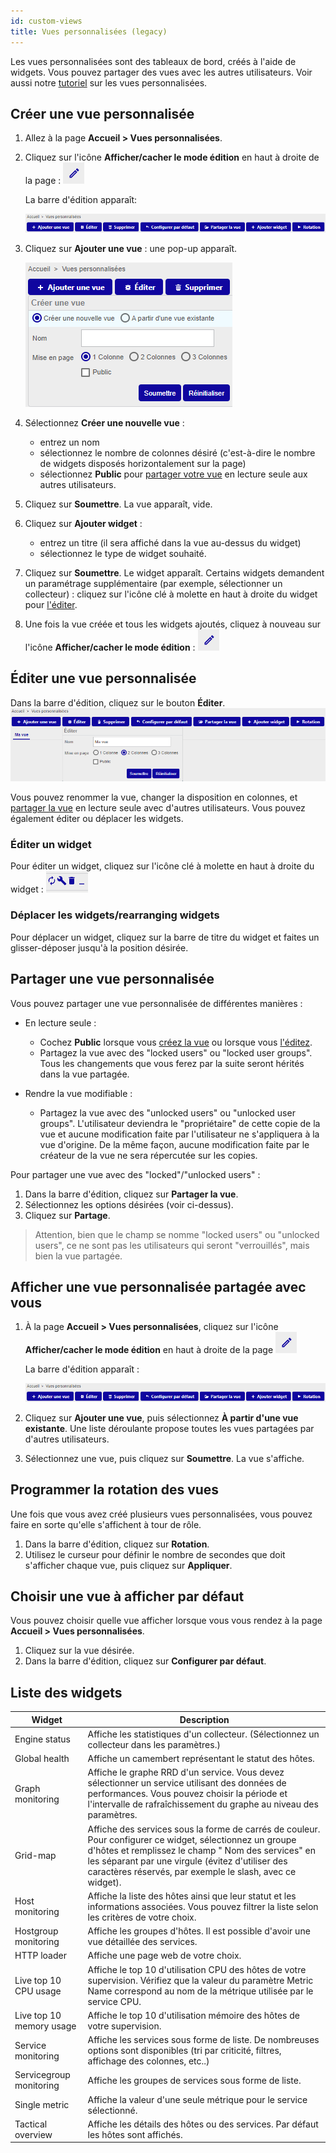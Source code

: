 ```yaml
---
id: custom-views
title: Vues personnalisées (legacy)
---
```


Les vues personnalisées sont des tableaux de bord, créés à l'aide de widgets. Vous pouvez partager des vues avec les autres utilisateurs. Voir aussi notre [tutoriel](../getting-started/create-custom-view.md) sur les vues personnalisées.

## Créer une vue personnalisée
 
1. Allez à la page **Accueil > Vues personnalisées**.

2. Cliquez sur l'icône **Afficher/cacher le mode édition** en haut à droite de la page : ![image](../assets/alerts/edit_mode.png#thumbnail1)

    La barre d'édition apparaît:

    ![image](../assets/alerts/bar.png)

3. Cliquez sur **Ajouter une vue** : une pop-up apparaît.

    ![image](../assets/alerts/view_add.png)

4. Sélectionnez **Créer une nouvelle vue** :
    - entrez un nom
    - sélectionnez le nombre de colonnes désiré (c'est-à-dire le nombre de widgets disposés horizontalement sur la page)	
    - sélectionnez **Public** pour [partager votre vue](#partager-une-vue-personnalisée) en lecture seule aux autres utilisateurs.
    
5. Cliquez sur **Soumettre**. La vue apparaît, vide.

6. Cliquez sur **Ajouter widget** : 
    - entrez un titre (il sera affiché dans la vue au-dessus du widget) 
    - sélectionnez le type de widget souhaité.

7. Cliquez sur **Soumettre**. Le widget apparaît. Certains widgets demandent un paramétrage supplémentaire (par exemple, sélectionner un collecteur) : cliquez sur l'icône clé à molette en haut à droite du widget pour [l'éditer](#éditer-un-widget).

8. Une fois la vue créée et tous les widgets ajoutés, cliquez à nouveau sur l'icône **Afficher/cacher le mode édition** : ![image](../assets/alerts/edit_mode.png#thumbnail1)


## Éditer une vue personnalisée

Dans la barre d'édition, cliquez sur le bouton **Éditer**. ![image](../assets/alerts/view_edit.png)

Vous pouvez renommer la vue, changer la disposition en colonnes, et [partager la vue](#partager-une-vue-personnalisée) en lecture seule avec d'autres utilisateurs. Vous pouvez également éditer ou déplacer les widgets.

### Éditer un widget

Pour éditer un widget, cliquez sur l'icône clé à molette en haut à droite du widget : ![image](../assets/alerts/widget_controls.png)

### Déplacer les widgets/rearranging widgets
Pour déplacer un widget, cliquez sur la barre de titre du widget et faites un glisser-déposer jusqu'à la position désirée.


## Partager une vue personnalisée

Vous pouvez partager une vue personnalisée de différentes manières :

- En lecture seule : 
    - Cochez **Public** lorsque vous [créez la vue](#créer-une-vue-personnalisée) ou lorsque vous [l'éditez](#éditer-une-vue-personnalisée).
    - Partagez la vue avec des "locked users" ou "locked user groups". Tous les changements que vous
    ferez par la suite seront hérités dans la vue partagée.

- Rendre la vue modifiable :
    - Partagez la vue avec des "unlocked users" ou "unlocked user groups". L'utilisateur deviendra le "propriétaire" de
    cette copie de la vue et aucune modification faite par l'utilisateur ne s'appliquera à la vue d'origine. De la même façon, 
    aucune modification faite par le créateur de la vue ne sera répercutée sur les copies.
    
Pour partager une vue avec des "locked"/"unlocked users" :

1. Dans la barre d'édition, cliquez sur **Partager la vue**.
2. Sélectionnez les options désirées (voir ci-dessus).
3. Cliquez sur **Partage**.

> Attention, bien que le champ se nomme "locked users" ou "unlocked users", ce ne sont pas les utilisateurs qui seront
"verrouillés", mais bien la vue partagée.

## Afficher une vue personnalisée partagée avec vous

1. À la page **Accueil > Vues personnalisées**, cliquez sur l'icône **Afficher/cacher le mode édition** en haut à droite de la page ![image](../assets/alerts/edit_mode.png#thumbnail1)

    La barre d'édition apparaît :

    ![image](../assets/alerts/bar.png)

2. Cliquez sur **Ajouter une vue**, puis sélectionnez **À partir d'une vue existante**. Une liste déroulante propose toutes les vues partagées par d'autres utilisateurs.

3. Sélectionnez une vue, puis cliquez sur **Soumettre**. La vue s'affiche.

## Programmer la rotation des vues

Une fois que vous avez créé plusieurs vues personnalisées, vous pouvez faire en sorte qu'elle s'affichent à tour de rôle.

1. Dans la barre d'édition, cliquez sur **Rotation**. 
2. Utilisez le curseur 
pour définir le nombre de secondes que doit s'afficher chaque vue, puis cliquez sur **Appliquer**.

## Choisir une vue à afficher par défaut

Vous pouvez choisir quelle vue afficher lorsque vous vous rendez à la page **Accueil > Vues personnalisées**.

1. Cliquez sur la vue désirée.
2. Dans la barre d'édition, cliquez sur **Configurer par défaut**.

## Liste des widgets

| Widget                   | Description                                                                                                                                                                                                                                                                                                    |
|--------------------------|----------------------------------------------------------------------------------------------------------------------------------------------------------------------------------------------------------------------------------------------------------------------------------------------------------------|
| Engine status            | Affiche les statistiques d'un collecteur. (Sélectionnez un collecteur dans les paramètres.)                                                                                                                                                                                                                                         |
| Global health            |  Affiche un camembert représentant le statut des hôtes.                                                                                                                                                                                                                                                                                              |
| Graph monitoring         | Affiche le graphe RRD d'un service. Vous devez sélectionner un service utilisant des données de performances. Vous pouvez choisir la période et l'intervalle de rafraîchissement du graphe au niveau des paramètres.                                                                                  |
| Grid-map                 | Affiche des services sous la forme de carrés de couleur. Pour configurer ce widget, sélectionnez un groupe d'hôtes et remplissez le champ " Nom des services" en les séparant par une virgule (évitez d'utiliser des caractères réservés, par exemple le slash, avec ce widget). |
| Host monitoring          | Affiche la liste des hôtes ainsi que leur statut et les informations associées. Vous pouvez filtrer la liste selon les critères de votre choix.                                                                                                                                                                                                                                                                                   |
| Hostgroup monitoring     | Affiche les groupes d'hôtes. Il est possible d'avoir une vue détaillée des services.                                                                                                                                                                                                                    |
| HTTP loader              | Affiche une page web de votre choix.                                                                                                                                                                                                                                                                                                               |
| Live top 10 CPU usage    | Affiche le top 10 d'utilisation CPU des hôtes de votre supervision. Vérifiez que la valeur du paramètre Metric Name correspond au nom de la métrique utilisée par le service CPU.                                                                                                                   |
| Live top 10 memory usage |        Affiche le top 10 d'utilisation mémoire des hôtes de votre supervision.                                                                                                                                                                                                                                                                                                       |
| Service monitoring       | Affiche les services sous forme de liste. De nombreuses options sont disponibles (tri par criticité, filtres, affichage des colonnes, etc..)                                                                                                                                             |
| Servicegroup monitoring  |  Affiche les groupes de services sous forme de liste.                                                                                                                                                                                                                                                                                                              |
| Single metric            | Affiche la valeur d'une seule métrique pour le service sélectionné. |
| Tactical overview        | Affiche les détails des hôtes ou des services. Par défaut les hôtes sont affichés.                                                                                                                                                              |
